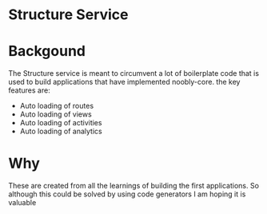 # Structure Service

# Backgound
The Structure service is meant to  circumvent a lot of boilerplate code that is used to build  applications that have implemented noobly-core. the key features are:

- Auto loading of routes
- Auto loading of views
- Auto loading of activities
- Auto loading of analytics

# Why
These are created from all the learnings of building the first applications. So although this could be solved by using code generators I am hoping it is valuable
